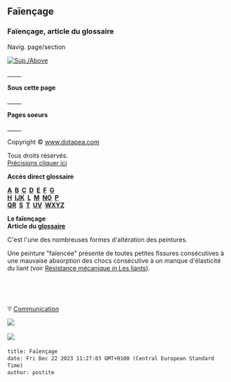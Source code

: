 ## Faïençage
### Faïençage, article du glossaire
 Navig. page/section

[![Sup./Above](_derived/up_cmp_themenoir010_up.gif)](f.html)

\_\_\_\_\_

**Sous cette page**

\_\_\_\_\_

**Pages soeurs**

\_\_\_\_\_

Copyright © www.dotapea.com

Tous droits réservés.  
[Précisions cliquer ici](droitscopie.html)

**Accès direct glossaire**

**[A](a.html)  [B](b.html)  [C](c.html)  [D](d.html)  [E](e.html)  [F](f.html)  [G](g.html)  
[H](h.html)  [IJK](ijk.html)  [L](l.html)  [M](m.html)  [NO](no.html)  [P](p.html)  
[QR](qr.html)  [S](s.html)  [T](t.html)  [UV](uv.html)  [WXYZ](wxyz.html)**

**Le faïençage  
Article du [glossaire](glossaire.html)**

C'est l'une des nombreuses formes d'altération des peintures.

Une peinture "faïencée" présente de toutes petites fissures consécutives à une mauvaise absorption des chocs consécutive à un manque d'élasticité du liant (voir [Résistance mécanique _in_ Les liants](liants.html#resistancemecanique)).



 

 ![](images/transparent122x1.gif)

![](images/flechebas.gif) [Communication](http://www.artrealite.com/annonceurs.htm) 

[![](https://cbonvin.fr/sites/regie.artrealite.com/visuels/campagne1.png)](index-2.html#20131014)

![](https://cbonvin.fr/sites/regie.artrealite.com/visuels/campagne2.png)
```
title: Faïençage
date: Fri Dec 22 2023 11:27:03 GMT+0100 (Central European Standard Time)
author: postite
```
